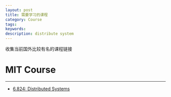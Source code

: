 ```yaml
---
layout: post
title: 需要学习的课程
category: Course 
tags: 
keywords:  
description: distribute system
---
```


收集当前国外比较有名的课程链接

# MIT Course
------

- [6.824: Distributed Systems](http://nil.csail.mit.edu/6.824/2015)




